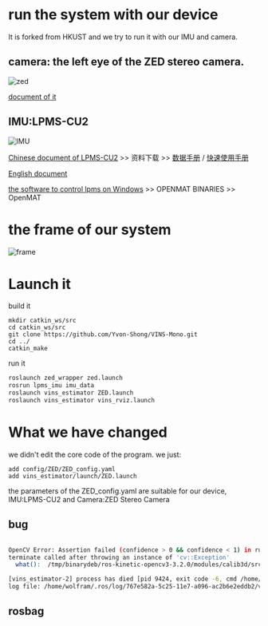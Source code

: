 # run the system with our device

It is forked from HKUST and we try to run it with our IMU and camera.

## camera: the left eye of the ZED stereo camera.
![zed](https://www.stereolabs.com/documentation/overview/getting-started/images/ZED-Camera.png)
 
 [document of it](https://www.stereolabs.com/documentation/overview/positional-tracking/coordinate-frames.html)

## IMU:LPMS-CU2

![IMU](http://www.alubi.cn/wp-content/uploads/2016/08/LpmsCU2_860%C3%97470_20170210.jpg)


[Chinese document of LPMS-CU2](http://www.alubi.cn/lpms-cu2/ ) >> 资料下载 >> [数据手册](http://www.alubi.cn/wp-content/uploads/2016/08/Lpms-CU2Flyer-20170421cn.pdf) / [快速使用手册](http://www.alubi.cn/wp-content/uploads/2016/08/LpmsCU2%E5%BF%AB%E9%80%9F%E4%BD%BF%E7%94%A8%E6%89%8B%E5%86%8C20161013.pdf)

[English document](https://www.lp-research.com/site/wp-content/uploads/2016/10/LpmsCU2QuickStartGuide20161013.pdf)

[the software to control lpms on Windows](https://www.lp-research.com/support/) >> OPENMAT BINARIES >> OpenMAT


# the frame of our system


![frame](http://oljkaeely.bkt.clouddn.com/frame.png)




# Launch it

build it
```
mkdir catkin_ws/src
cd catkin_ws/src
git clone https://github.com/Yvon-Shong/VINS-Mono.git
cd ../
catkin_make
```

run it
```bash
roslaunch zed_wrapper zed.launch
rosrun lpms_imu imu_data
roslaunch vins_estimator ZED.launch
roslaunch vins_estimator vins_rviz.launch
```


# What we have changed
we didn't edit the core code of the program.
we just:
```
add config/ZED/ZED_config.yaml  
add vins_estimator/launch/ZED.launch

```

the parameters of the ZED_config.yaml are suitable for our device, IMU:LPMS-CU2 and Camera:ZED Stereo Camera


## bug

```bash

OpenCV Error: Assertion failed (confidence > 0 && confidence < 1) in run, file /tmp/binarydeb/ros-kinetic-opencv3-3.2.0/modules/calib3d/src/ptsetreg.cpp, line 178
terminate called after throwing an instance of 'cv::Exception'
  what():  /tmp/binarydeb/ros-kinetic-opencv3-3.2.0/modules/calib3d/src/ptsetreg.cpp:178: error: (-215) confidence > 0 && confidence < 1 in function run

[vins_estimator-2] process has died [pid 9424, exit code -6, cmd /home/wolfram/catkin_ws/devel/lib/vins_estimator/vins_estimator __name:=vins_estimator __log:=/home/wolfram/.ros/log/767e582a-5c25-11e7-a096-ac2b6e2eddb2/vins_estimator-2.log].
log file: /home/wolfram/.ros/log/767e582a-5c25-11e7-a096-ac2b6e2eddb2/vins_estimator-2*.log

```

## rosbag
